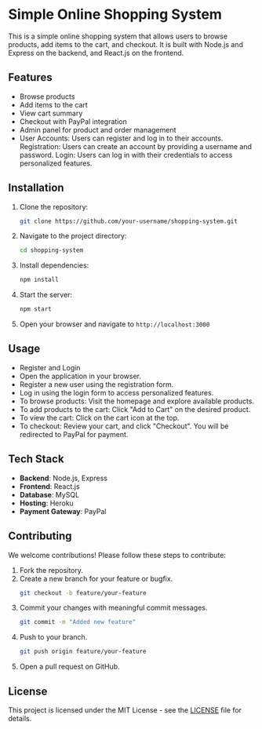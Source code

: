 # Simple Online Shopping System
This is a simple online shopping system that allows users to browse products, add items to the cart, and checkout. It is built with Node.js and Express on the backend, and React.js on the frontend.
## Features
- Browse products
- Add items to the cart
- View cart summary
- Checkout with PayPal integration
- Admin panel for product and order management
- User Accounts: Users can register and log in to their accounts.
Registration: Users can create an account by providing a username and password.
Login: Users can log in with their credentials to access personalized features.
## Installation

1. Clone the repository:
    ```bash
    git clone https://github.com/your-username/shopping-system.git
    ```

2. Navigate to the project directory:
    ```bash
    cd shopping-system
    ```

3. Install dependencies:
    ```bash
    npm install
    ```

4. Start the server:
    ```bash
    npm start
    ```

5. Open your browser and navigate to `http://localhost:3000`
## Usage
- Register and Login
- Open the application in your browser.
- Register a new user using the registration form.
- Log in using the login form to access personalized features.
- To browse products: Visit the homepage and explore available products.
- To add products to the cart: Click "Add to Cart" on the desired product.
- To view the cart: Click on the cart icon at the top.
- To checkout: Review your cart, and click "Checkout". You will be redirected to PayPal for payment.
## Tech Stack
- **Backend**: Node.js, Express
- **Frontend**: React.js
- **Database**: MySQL
- **Hosting**: Heroku
- **Payment Gateway**: PayPal
## Contributing

We welcome contributions! Please follow these steps to contribute:
1. Fork the repository.
2. Create a new branch for your feature or bugfix.
    ```bash
    git checkout -b feature/your-feature
    ```
3. Commit your changes with meaningful commit messages.
    ```bash
    git commit -m "Added new feature"
    ```
4. Push to your branch.
    ```bash
    git push origin feature/your-feature
    ```
5. Open a pull request on GitHub.
## License
This project is licensed under the MIT License - see the [LICENSE](LICENSE) file for details.
